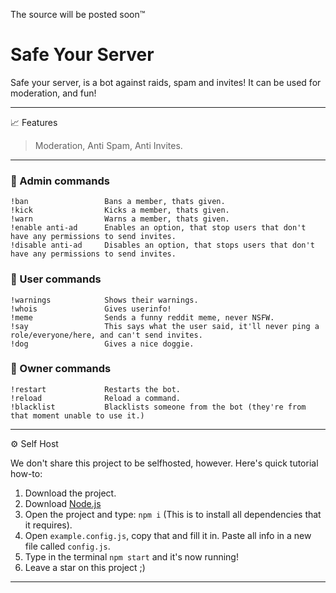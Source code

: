 The source will be posted soon:tm:

# Safe Your Server

Safe your server, is a bot against raids, spam and invites! It can be used for moderation, and fun! 

------

📈 Features

> Moderation, Anti Spam, Anti Invites.
------
### 🔑 Admin commands

```
!ban                 Bans a member, thats given.
!kick                Kicks a member, thats given.
!warn                Warns a member, thats given.
!enable anti-ad      Enables an option, that stop users that don't have any permissions to send invites.      
!disable anti-ad     Disables an option, that stops users that don't have any permissions to send invites.
```
### 👤 User commands
```
!warnings            Shows their warnings.
!whois               Gives userinfo!
!meme                Sends a funny reddit meme, never NSFW.
!say                 This says what the user said, it'll never ping a role/everyone/here, and can't send invites.
!dog                 Gives a nice doggie.
```
### 👑 Owner commands

```
!restart             Restarts the bot.
!reload              Reload a command.
!blacklist           Blacklists someone from the bot (they're from that moment unable to use it.)
```
------



⚙️ Self Host

We don't share this project to be selfhosted, however. Here's quick tutorial how-to:

1. Download the project.
2. Download [Node.js](https://nodejs.org/en/download/)
3. Open the project and type: ```npm i``` (This is to install all dependencies that it requires).
4. Open `example.config.js`, copy that and fill it in. Paste all info in a new file called `config.js`.
5. Type in the terminal ```npm start``` and it's now running!
6. Leave a star on this project ;)
--------





